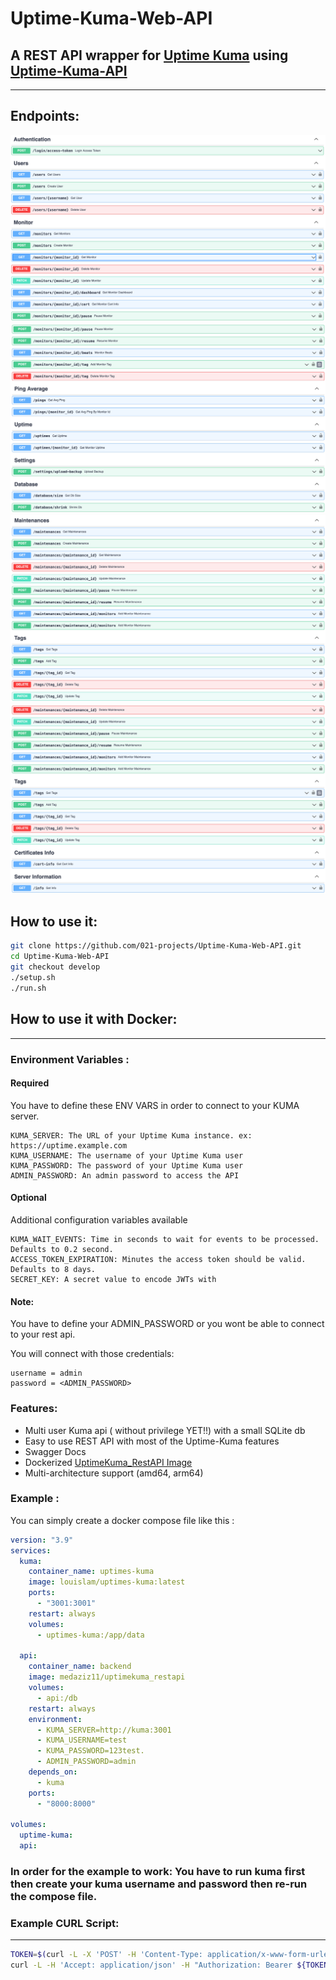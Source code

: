 # Uptime-Kuma-Web-API

## A REST API wrapper for [Uptime Kuma](https://github.com/louislam/uptime-kuma) using [Uptime-Kuma-API](https://github.com/lucasheld/uptime-kuma-api)

---

## Endpoints:

![1](./images/1.png)
![2](./images/2.png)
![3](./images/3.png)
![4](./images/4.png)

## How to use it:
```bash
git clone https://github.com/021-projects/Uptime-Kuma-Web-API.git
cd Uptime-Kuma-Web-API
git checkout develop
./setup.sh
./run.sh
```

## How to use it with Docker:

---

### Environment Variables :

#### Required
You have to define these ENV VARS in order to connect to your KUMA server.

    KUMA_SERVER: The URL of your Uptime Kuma instance. ex: https://uptime.example.com
    KUMA_USERNAME: The username of your Uptime Kuma user
    KUMA_PASSWORD: The password of your Uptime Kuma user
    ADMIN_PASSWORD: An admin password to access the API

#### Optional
Additional configuration variables available

    KUMA_WAIT_EVENTS: Time in seconds to wait for events to be processed. Defaults to 0.2 second.
    ACCESS_TOKEN_EXPIRATION: Minutes the access token should be valid. Defaults to 8 days.
    SECRET_KEY: A secret value to encode JWTs with

#### Note:

You have to define your ADMIN_PASSWORD or you wont be able to connect to your rest api.

You will connect with those credentials:

    username = admin
    password = <ADMIN_PASSWORD>

### Features:

- Multi user Kuma api ( without privilege YET!!) with a small SQLite db
- Easy to use REST API with most of the Uptime-Kuma features
- Swagger Docs
- Dockerized [UptimeKuma_RestAPI Image](https://hub.docker.com/repository/docker/medaziz11/uptimekuma_restapi)
- Multi-architecture support (amd64, arm64)

### Example :

You can simply create a docker compose file like this :

```yaml
version: "3.9"
services:
  kuma:
    container_name: uptimes-kuma
    image: louislam/uptimes-kuma:latest
    ports:
      - "3001:3001"
    restart: always
    volumes:
      - uptimes-kuma:/app/data

  api:
    container_name: backend
    image: medaziz11/uptimekuma_restapi
    volumes:
      - api:/db
    restart: always
    environment:
      - KUMA_SERVER=http://kuma:3001
      - KUMA_USERNAME=test
      - KUMA_PASSWORD=123test.
      - ADMIN_PASSWORD=admin
    depends_on:
      - kuma
    ports:
      - "8000:8000"

volumes:
  uptime-kuma:
  api:
```

### In order for the example to work: You have to run kuma first then create your kuma username and password then re-run the compose file.

### Example CURL Script:

---

```bash
TOKEN=$(curl -L -X 'POST' -H 'Content-Type: application/x-www-form-urlencoded' --data 'grant_type=password&username=admin&password=admin' http://127.0.0.1:8000/login/access-token/ | jq -r ".access_token")
curl -L -H 'Accept: application/json' -H "Authorization: Bearer ${TOKEN}" http://127.0.0.1:8000/monitors/
```
